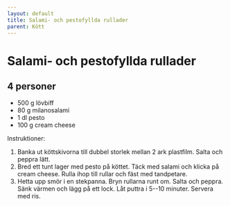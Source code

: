 ```yaml
---
layout: default
title: Salami- och pestofyllda rullader
parent: Kött
---
```

# Salami- och pestofyllda rullader

## 4 personer

-   500 g lövbiff
-   80 g milanosalami
-   1 dl pesto
-   100 g cream cheese

Instruktioner:

1.  Banka ut köttskivorna till dubbel storlek mellan 2 ark plastfilm.
    Salta och peppra lätt.
2.  Bred ett tunt lager med pesto på köttet. Täck med salami och klicka
    på cream cheese. Rulla ihop till rullar och fäst med tandpetare.
3.  Hetta upp smör i en stekpanna. Bryn rullarna runt om. Salta och
    peppra. Sänk värmen och lägg på ett lock. Låt puttra i 5--10
    minuter. Servera med ris.

